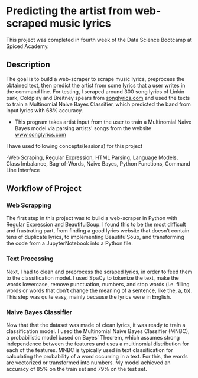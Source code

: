 # Predicting the artist from web-scraped music lyrics

This project was completed in fourth week of the Data Science Bootcamp at Spiced Academy.

## Description
The goal is to build a web-scraper to scrape music lyrics, preprocess the obtained text, then predict the artist from some lyrics that a user writes in the command line. For testing, I scraped around 300 song lyrics of Linkin park, Coldplay and Breitney spears from [songlyrics.com](www.songlyrics.com) and used the texts to train a Multinomial Naive Bayes Classifier, which predicted the band from input lyrics with 68% accuracy.

- This program takes artist input from the user to train a Multinomial Naive Bayes model via parsing artists' songs from the website www.songlyrics.com

I have used following concepts(lessions) for this project

-Web Scraping, Regular Expression, HTML Parsing, Language Models, Class Imbalance, Bag-of-Words, Naive Bayes, Python Functions, Command Line Interface
## Workflow of Project

### Web Scrapping
The first step in this project was to build a web-scraper in Python with Regular Expression and BeautifulSoup. I found this to be the most difficult and frustrating part, from finding a good lyrics website that doesn’t contain tens of duplicate lyrics, to implementing BeautifulSoup, and transforming the code from a JupyterNotebook into a Python file.

### Text Processing
Next, I had to clean and preprocess the scraped lyrics, in order to feed them to the classification model. I used SpaCy to tokenize the text, make the words lowercase, remove punctuation, numbers, and stop words (i.e. filling words or words that don’t change the meaning of a sentence, like the, a, to). This step was quite easy, mainly because the lyrics were in English.

### Naive Bayes Classifier
Now that that the dataset was made of clean lyrics, it was ready to train a classification model. I used the Multinomial Naive Bayes Classifier (MNBC), a probabilistic model based on Bayes’ Theorem, which assumes strong independence between the features and uses a multinomial distribution for each of the features. MNBC is typically used in text classification for calculating the probability of a word occurring in a text. For this, the words are vectorized or transformed into numbers. My model achieved an accuracy of 85% on the train set and 79% on the test set.
